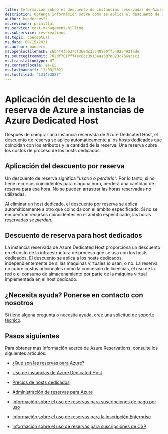 ```yaml
---
title: Información sobre el descuento de instancias reservadas de Azure Dedicated Host
description: Obtenga información sobre cómo se aplica el descuento de instancias reservadas de máquina virtual de Azure a las instancias de Azure Dedicated Host.
author: bandersmsft
ms.reviewer: primittal
ms.service: cost-management-billing
ms.subservice: reservations
ms.topic: conceptual
ms.date: 09/15/2021
ms.author: banders
ms.openlocfilehash: c6b4f4fbb37cf360dc235408e0ff54925492fade
ms.sourcegitcommit: 702df701fff4ec6cc39134aa607d023c766adec3
ms.translationtype: HT
ms.contentlocale: es-ES
ms.lasthandoff: 11/03/2021
ms.locfileid: "131453827"
---
```

# <a name="how-the-azure-reservation-discount-is-applied-to-azure-dedicated-hosts"></a>Aplicación del descuento de la reserva de Azure a instancias de Azure Dedicated Host

Después de comprar una instancia reservada de Azure Dedicated Host, el descuento de reserva se aplica automáticamente a los hosts dedicados que coincidan con los atributos y la cantidad de la reserva. Una reserva cubre los costos de proceso de los hosts dedicados.

## <a name="how-reservation-discount-is-applied"></a>Aplicación del descuento por reserva

Un descuento de reserva significa "*usarlo o perderlo*". Por lo tanto, si no tiene recursos coincidentes para ninguna hora, perderá una cantidad de reserva para esa hora. No se pueden arrastrar las horas reservadas no utilizadas.

Al eliminar un host dedicado, el descuento por reserva se aplica automáticamente a otro que coincida con el ámbito especificado. Si no se encuentran recursos coincidentes en el ámbito especificado, las horas reservadas se *pierden*.

## <a name="reservation-discount-for-dedicated-hosts"></a>Descuento de reserva para host dedicados

La instancia reservada de Azure Dedicated Host proporciona un descuento en el costo de la infraestructura de proceso que se usa con los hosts dedicados. El descuento se aplica a los hosts dedicados, independientemente de si las máquinas virtuales lo usan, o no. La reserva no cubre costos adicionales como la concesión de licencias, el uso de la red o el consumo de almacenamiento por parte de la máquina virtual implementada en el host dedicado.

## <a name="need-help-contact-us"></a>¿Necesita ayuda? Ponerse en contacto con nosotros

Si tiene alguna pregunta o necesita ayuda, [cree una solicitud de soporte técnico](https://go.microsoft.com/fwlink/?linkid=2083458).

## <a name="next-steps"></a>Pasos siguientes

Para obtener más información acerca de Azure Reservations, consulte los siguientes artículos:

- [¿Qué son las reservas para Azure?](./save-compute-costs-reservations.md)

- [Uso de instancias de Azure Dedicated Host](../../virtual-machines/dedicated-hosts.md)

- [Precios de hosts dedicados](https://azure.microsoft.com/pricing/details/virtual-machines/dedicated-host/)

- [Administración de reservas para Azure](./manage-reserved-vm-instance.md)

- [Información sobre el uso de reservas para suscripciones de pago por uso](./understand-reserved-instance-usage.md)

- [Información sobre el uso de reservas para la inscripción Enterprise](./understand-reserved-instance-usage-ea.md)

- [Información sobre el uso de reservas para suscripciones de CSP](/partner-center/azure-reservations)